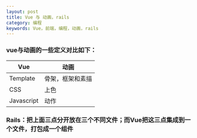 ```yaml
---
layout: post
title: Vue 与 动画，rails
category: 编程
keywords: Vue，前端，编程，动画，rails
---
```



### vue与动画的一些定义对比如下：

  Vue           | 动画             
-------------| -------------
 Template      | 骨架，框架和素描 
 CSS           | 上色             
Javascript    | 动作             

### Rails：把上面三点分开放在三个不同文件；而Vue把这三点集成到一个文件，打包成一个组件

